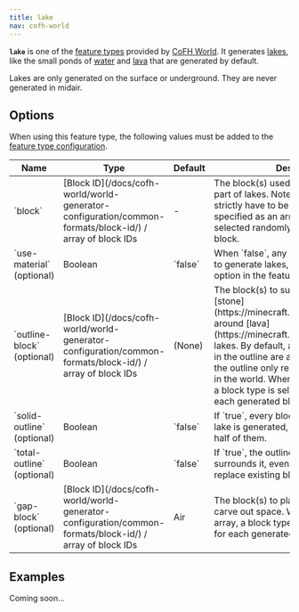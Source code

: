 ```yaml
---
title: lake
nav: cofh-world
---
```


**`lake`** is one of the [feature
types](/docs/cofh-world/world-generator-configuration/feature-types/) provided
by [CoFH World](/docs/cofh-world/). It generates
[lakes](https://minecraft.gamepedia.com/Generated_structures#Lake), like the
small ponds of [water](https://minecraft.gamepedia.com/Water) and
[lava](https://minecraft.gamepedia.com/Lava) that are generated by default.

Lakes are only generated on the surface or underground. They are never generated
in midair.


Options
-------

When using this feature type, the following values must be added to the [feature
type
configuration](/docs/cofh-world/world-generator-configuration/feature-format/#feature-type-configuration).

<div class="uk-overflow-container">
    <table class="uk-table uk-table-striped uk-text-small">
        <thead>
            <tr>
                <th>Name</th>
                <th>Type</th>
                <th>Default</th>
                <th>Description</th>
            </tr>
        </thead>
        <tbody>
            <tr>
                <td markdown="span">`block`</td>
                <td markdown="span">
                    [Block ID](/docs/cofh-world/world-generator-configuration/common-formats/block-id/)
                    / array of block IDs
                </td>
                <td>-</td>
                <td markdown="span">
                    The block(s) used to generate the 'liquid' part of lakes.
                    Note that this doesn't strictly have to be a liquid block.
                    When specified as an array, a block type is selected
                    randomly for each generated block.
                </td>
            </tr>
            <tr>
                <td markdown="span">`use-material` (optional)</td>
                <td markdown="span">Boolean</td>
                <td markdown="span">`false`</td>
                <td markdown="span">
                    When `false`, any block may be replaced to generate lakes,
                    ignoring the `material` option in the feature type
                    configuration.
                </td>
            </tr>
            <tr>
                <td markdown="span">`outline-block` (optional)</td>
                <td markdown="span">
                    [Block ID](/docs/cofh-world/world-generator-configuration/common-formats/block-id/)
                    / array of block IDs
                </td>
                <td markdown="span">(None)</td>
                <td markdown="span">
                    The block(s) to surround lakes with, like
                    [stone](https://minecraft.gamepedia.com/Stone) around
                    [lava](https://minecraft.gamepedia.com/Lava) lakes. By
                    default, about half of the blocks in the outline are
                    actually generated, and the outline only replaces existing
                    blocks in the world. When specified as an array, a block
                    type is selected randomly for each generated block.
                </td>
            </tr>
            <tr>
                <td markdown="span">`solid-outline` (optional)</td>
                <td markdown="span">Boolean</td>
                <td markdown="span">`false`</td>
                <td markdown="span">
                    If `true`, every block in the outline of a lake is
                    generated, instead of only about half of them.
                </td>
            </tr>
            <tr>
                <td markdown="span">`total-outline` (optional)</td>
                <td markdown="span">Boolean</td>
                <td markdown="span">`false`</td>
                <td markdown="span">
                    If `true`, the outline of a lake completely surrounds it,
                    even where it doesn't replace existing blocks in the world.
                </td>
            </tr>
            <tr>
                <td markdown="span">`gap-block` (optional)</td>
                <td markdown="span">
                    [Block ID](/docs/cofh-world/world-generator-configuration/common-formats/block-id/)
                    / array of block IDs
                </td>
                <td markdown="span">Air</td>
                <td markdown="span">
                    The block(s) to place above lakes to carve out space. When
                    specified as an array, a block type is selected randomly for
                    each generated block.
                </td>
            </tr>
        </tbody>
    </table>
</div>


Examples
--------

Coming soon...
